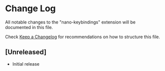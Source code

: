# Change Log

All notable changes to the "nano-keybindings" extension will be documented in this file.

Check [Keep a Changelog](http://keepachangelog.com/) for recommendations on how to structure this file.

## [Unreleased]

- Initial release